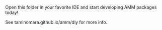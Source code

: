 Open this folder in your favorite IDE and start developing AMM packages today!

See taminomara.github.io/amm/diy for more info.
